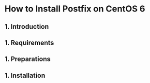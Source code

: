 # How to Install Postfix on CentOS 6

## 1. Introduction


## 1. Requirements


## 1. Preparations


## 1. Installation



